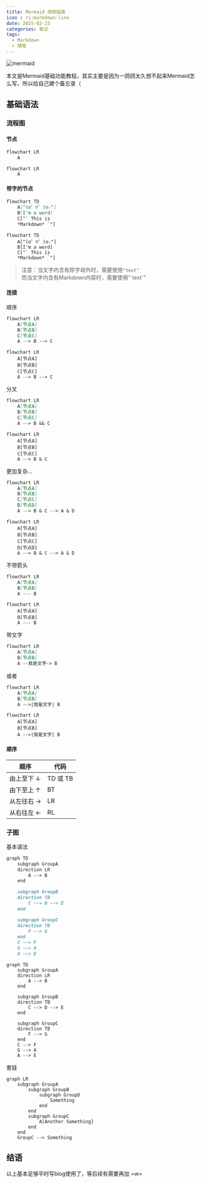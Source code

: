 ```yaml
---
title: Mermaid 简明指南
icon : ri:markdown-line
date: 2025-02-23
categories: 笔记
tags:
  - Markdown
  - 随笔
---
```


![mermaid](https://pic1.imgdb.cn/item/67d54cb488c538a9b5bec569.png)

本文是Mermaid基础功能教程，其实主要是因为一鸽鸽太久想不起来Mermaid怎么写，所以给自己建个备忘录（

<!-- more -->

## 基础语法

### 流程图

#### 节点

```markdown
flowchart LR
    A
```

```mermaid
flowchart LR
    A
```

#### 带字的节点

```markdown
flowchart TD
    A["(o゜▽゜)o☆"]
    B[I'm a word]
    C["` This is 
    *Markdown* `"]
```

```mermaid
flowchart TD
    A["(o゜▽゜)o☆"]
    B[I'm a word]
    C["` This is 
    *Markdown* `"]
```

> 注意：当文字内含有除字母外时，需要使用`"text"`  
> 而当文字内含有Markdown内容时，需要使用"\`text`"

#### 连接

顺序

```markdown
flowchart LR
    A[节点A]
    B[节点B]
    C[节点C]
    A --> B --> C
```

```mermaid
flowchart LR
    A[节点A]
    B[节点B]
    C[节点C]
    A --> B --> C
```

分叉

```markdown
flowchart LR
    A[节点A]
    B[节点B]
    C[节点C]
    A --> B && C
```

```mermaid
flowchart LR
    A[节点A]
    B[节点B]
    C[节点C]
    A --> B & C
```

更加复杂...

```markdown
flowchart LR
    A[节点A]
    B[节点B]
    C[节点C]
    D[节点D]
    A --> B & C --> A & D
```

```mermaid
flowchart LR
    A[节点A]
    B[节点B]
    C[节点C]
    D[节点D]
    A --> B & C --> A & D
```

不带箭头

```markdown
flowchart LR
    A[节点A]
    B[节点B]
    A --- B
```

```mermaid
flowchart LR
    A[节点A]
    B[节点B]
    A --- B
```

带文字

```markdown
flowchart LR
    A[节点A]
    B[节点B]
    A --我是文字-> B
```

或者

```markdown
flowchart LR
    A[节点A]
    B[节点B]
    A -->|我是文字| B
```

```mermaid
flowchart LR
    A[节点A]
    B[节点B]
    A -->|我是文字| B
```

#### 顺序

|顺序      |代码    |
|----------|--------|
|由上至下 ↓|TD 或 TB|
|由下至上 ↑|BT      |
|从左往右 →|LR      |
|从右往左 ←|RL      |

### 子图

基本语法

```markdown
graph TD
    subgraph GroupA
    direction LR
        A --> B
    end

    subgraph GroupB
    direction TB
        C --> D --> E
    end

    subgraph GroupC
    direction TB
        F --> G
    end
    C --> F
    G --> A
    A --> E
```

```mermaid
graph TD
    subgraph GroupA
    direction LR
        A --> B
    end

    subgraph GroupB
    direction TB
        C --> D --> E
    end

    subgraph GroupC
    direction TB
        F --> G
    end
    C --> F
    G --> A
    A --> E
```

套娃

```mermaid
graph LR
    subgraph GroupA
        subgraph GroupB
            subgraph GroupD
                Something
            end
        end
        subgraph GroupC
            A[Another Something]
        end
    end
    GroupC --> Something
```

## 结语

以上基本足够平时写blog使用了，等后续有需要再加 =w=
